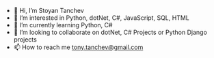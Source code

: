 - 👋 Hi, I’m Stoyan Tanchev
- 👀 I’m interested in Python, dotNet, C#, JavaScript, SQL, HTML
- 🌱 I’m currently learning Python, C#
- 💞️ I’m looking to collaborate on dotNet, C# Projects or Python Django projects
- 📫 How to reach me tony.tanchev@gmail.com

<!---
tanchevtony/tanchevtony is a ✨ special ✨ repository because its `README.md` (this file) appears on your GitHub profile.
You can click the Preview link to take a look at your changes.
--->
